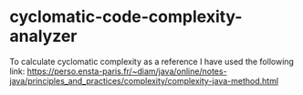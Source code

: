 # cyclomatic-code-complexity-analyzer

 To calculate cyclomatic complexity as a reference I have used the following link:
 https://perso.ensta-paris.fr/~diam/java/online/notes-java/principles_and_practices/complexity/complexity-java-method.html
